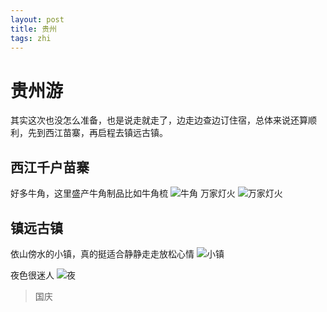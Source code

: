 ```yaml
---
layout: post
title: 贵州
tags: zhi
---
```


# 贵州游
其实这次也没怎么准备，也是说走就走了，边走边查边订住宿，总体来说还算顺利，先到西江苗寨，再启程去镇远古镇。

## 西江千户苗寨

好多牛角，这里盛产牛角制品比如牛角梳
![牛角](https://github.com/sockzhi/sockzhi_blog/blob/master/photos/2019-10-1_guizhou/%E5%BE%AE%E4%BF%A1%E5%9B%BE%E7%89%87_20191018004637.jpg?raw=true)
万家灯火
![万家灯火](https://github.com/sockzhi/sockzhi_blog/blob/master/photos/2019-10-1_guizhou/%E5%BE%AE%E4%BF%A1%E5%9B%BE%E7%89%87_20191002092659.jpg?raw=true)

## 镇远古镇

依山傍水的小镇，真的挺适合静静走走放松心情
![小镇](https://github.com/sockzhi/sockzhi_blog/blob/master/photos/2019-10-1_guizhou/%E5%BE%AE%E4%BF%A1%E5%9B%BE%E7%89%87_20191018004220.jpg?raw=true)

夜色很迷人
![夜](https://github.com/sockzhi/sockzhi_blog/blob/master/photos/2019-10-1_guizhou/%E5%BE%AE%E4%BF%A1%E5%9B%BE%E7%89%87_20191018004234.jpg?raw=true)

>国庆

